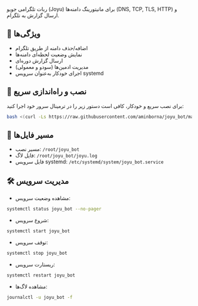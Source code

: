 ربات تلگرامی جویو (Joyu) برای مانیتورینگ دامنه‌ها (DNS, TCP, TLS, HTTP) و ارسال گزارش به تلگرام.

## 📌 ویژگی‌ها
- اضافه/حذف دامنه از طریق تلگرام
- نمایش وضعیت لحظه‌ای دامنه‌ها
- ارسال گزارش دوره‌ای
- مدیریت ادمین‌ها (سودو و معمولی)
- اجرای خودکار به‌عنوان سرویس systemd

## 🚀 نصب و راه‌اندازی سریع
برای نصب سریع و خودکار، کافی است دستور زیر را در ترمینال سرور خود اجرا کنید:

```bash
bash <(curl -Ls https://raw.githubusercontent.com/aminborna/joyu_bot/main/install.sh)
```

## 📂 مسیر فایل‌ها
- مسیر نصب: `/root/joyu_bot`
- فایل لاگ: `/root/joyu_bot/joyu.log`
- فایل سرویس systemd: `/etc/systemd/system/joyu_bot.service`

## 🛠 مدیریت سرویس
- مشاهده وضعیت سرویس:
```bash
systemctl status joyu_bot --no-pager
```
- شروع سرویس:
```bash
systemctl start joyu_bot
```
- توقف سرویس:
```bash
systemctl stop joyu_bot
```
- ریستارت سرویس:
```bash
systemctl restart joyu_bot
```
- مشاهده لاگ‌ها:
```bash
journalctl -u joyu_bot -f
```